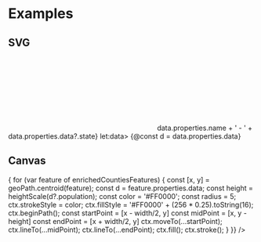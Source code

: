 <script lang="ts">
	import { index, max, sort, descending } from 'd3-array';
	import { geoIdentity } from 'd3-geo';
	import { scaleLinear, scaleQuantize, scaleThreshold } from 'd3-scale';
	import { interpolateViridis } from 'd3-scale-chromatic';
	import { quantize } from 'd3-interpolate';
	import { feature } from 'topojson-client';

	import Preview from '$lib/docs/Preview.svelte';
	import Chart, { Canvas, Svg } from '$lib/components/Chart.svelte';
	import GeoPath from '$lib/components/GeoPath.svelte';
	import Group from '$lib/components/Group.svelte';
	import Tooltip from '$lib/components/Tooltip.svelte';
	import TooltipItem from '$lib/components/TooltipItem.svelte';

	import _population from '../_data/geo/us-county-population-2020.json';

	export let data;
	const states = feature(data.geojson, data.geojson.objects.states);
	const counties = feature(data.geojson, data.geojson.objects.counties);

	const statesById = index(states.features, d => d.id)

	const population = _population.map(d => {
		return {
			fips: d.state + d.county,
			state: statesById.get(d.state).properties.name,
			population: +d.DP05_0001E,
			populationUnder18: +d.DP05_0019E,
			percentUnder18: +d.DP05_0019PE
		}
	}) 
	const populationByFips = index(population, (d) => d.fips)

	const width = 7;
	const maxHeight = 200;
	$: heightScale = scaleLinear()
		.domain([0, max(population, d => d.population)])
		.range([0, maxHeight])
	
	$: colors = quantize(interpolateViridis, 5)
	// $: colorScale = scaleQuantize()
	// 	.domain([0, max(population, d => d.percentUnder18)])
	// 	.range(colors)
	$: colorScale = scaleThreshold()
		.domain([16, 20, 24, 28, Math.ceil(max(population, d => d.percentUnder18))])
		.range(colors)

	$: enrichedCountiesFeatures = counties.features.map(feature => {
		return {
			...feature,
			properties: {
				...feature.properties,
				data: populationByFips.get(feature.id)
			}
		}
	}).sort((a,b) => descending(a.properties.data?.population, b.properties.data?.population))
</script>

# Examples

## SVG

<Preview>
	<div class="h-[600px]">
		<Chart
			geo={{
				projection: geoIdentity,
				fitGeojson: states
			}}
			let:projection
			tooltip={{ mode: 'manual' }}
			let:tooltip
		>
			<Svg>
				{#each states.features as feature}
					<GeoPath geojson={feature} class="fill-black/10 stroke-white" />
				{/each}
				{#each enrichedCountiesFeatures as feature}
					<GeoPath geojson={feature} let:geoPath>
						{@const [x,y] = geoPath.centroid(feature)}
						{@const d = feature.properties.data}
						{@const height = heightScale(d?.population)}
						<Group {x} {y}>
							<path d="M{-width / 2},0 L0,{-height} L{width / 2},0" class="stroke-red-500 fill-red-500/25" />
						</Group>
					</GeoPath>
				{/each}
				{#each enrichedCountiesFeatures as feature}
					<GeoPath geojson={feature} {tooltip} class="stroke-none hover:fill-black/10" />
				{/each}
			</Svg>
			<Tooltip header={(data) => data.properties.name + ' - ' + data.properties.data?.state} let:data>
				{@const d = data.properties.data}
				<TooltipItem
					label="Total Population"
					value={d?.population}
					format="integer"
					valueAlign="right"
				/>
				<TooltipItem
					label="Est. Population under 18"
					value={d?.populationUnder18}
					format="integer"
					valueAlign="right"
				/>
				<TooltipItem
					label="Est. Percent under 18"
					value={d?.percentUnder18 / 100}
					format="percentRound"
					valueAlign="right"
				/>
			</Tooltip>
		</Chart>
	</div>
</Preview>

## Canvas

<Preview>
	<div class="h-[600px] mt-10">
		<Chart
			geo={{
				projection: geoIdentity,
				fitGeojson: states
			}}
		>
			<Canvas>
				<GeoPath geojson={states} fill="rgba(0,0,0,.1)" stroke="white" />
			</Canvas>
			<Canvas>
				<GeoPath geojson={feature} render={(ctx, { geoPath }) => {
						for (var feature of enrichedCountiesFeatures) {
							const [x, y] = geoPath.centroid(feature);
							const d = feature.properties.data;
							const height = heightScale(d?.population);
							const color = '#FF0000';
							const radius = 5;
							ctx.strokeStyle = color;
							ctx.fillStyle = '#FF0000' + (256 * 0.25).toString(16);
							ctx.beginPath();
							const startPoint = [x - width/2, y]
							const midPoint = [x, y - height]
							const endPoint = [x + width/2, y]
							ctx.moveTo(...startPoint);
							ctx.lineTo(...midPoint);
							ctx.lineTo(...endPoint);
							ctx.fill();
							ctx.stroke();
						}
					}}
				/>
			</Canvas>
		</Chart>
	</div>
</Preview>
